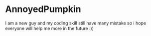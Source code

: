 # AnnoyedPumpkin
I am a new guy and my coding skill still have many mistake so i hope everyone will help me more in the future :)) 
